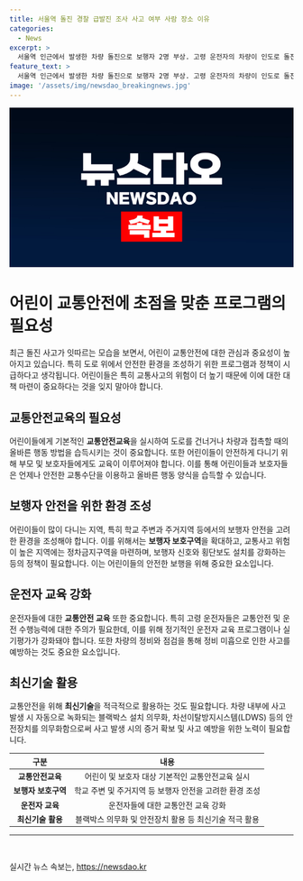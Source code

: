```yaml
---
title: 서울역 돌진 경찰 급발진 조사 사고 여부 사람 장소 이유
categories:
  - News
excerpt: >
  서울역 인근에서 발생한 차량 돌진으로 보행자 2명 부상. 고령 운전자의 차량이 인도로 돌진, 보행자 부상. 사고 당시 현장에 있던 목격자는 차량 충돌음이 났고 운전자는 의식은 있었지만 고통스러워했다고 전했다. 경찰은 급발진 여부를 조사 중이며 운전자는 급발진을 주장 중.
feature_text: >
  서울역 인근에서 발생한 차량 돌진으로 보행자 2명 부상. 고령 운전자의 차량이 인도로 돌진, 보행자 부상. 사고 당시 현장에 있던 목격자는 차량 충돌음이 났고 운전자는 의식은 있었지만 고통스러워했다고 전했다. 경찰은 급발진 여부를 조사 중이며 운전자는 급발진을 주장 중.
image: '/assets/img/newsdao_breakingnews.jpg'
---
```


<p><img src="/assets/img/newsdao_breakingnews.jpg" alt="ontimetimes 속보" /></p>

<h1 data-ke-size="size26">어린이 교통안전에 초점을 맞춘 프로그램의 필요성</h1>

<p data-ke-size="size16">최근 돌진 사고가 잇따르는 모습을 보면서, 어린이 교통안전에 대한 관심과 중요성이 높아지고 있습니다. 특히 도로 위에서 안전한 환경을 조성하기 위한 프로그램과 정책이 시급하다고 생각됩니다. 어린이들은 특히 교통사고의 위험이 더 높기 때문에 이에 대한 대책 마련이 중요하다는 것을 잊지 말아야 합니다.</p>

<h2 data-ke-size="size24">교통안전교육의 필요성</h2>

<p>어린이들에게 기본적인 <b>교통안전교육</b>을 실시하여 도로를 건너거나 차량과 접촉할 때의 올바른 행동 방법을 습득시키는 것이 중요합니다. 또한 어린이들이 안전하게 다니기 위해 부모 및 보호자들에게도 교육이 이루어져야 합니다. 이를 통해 어린이들과 보호자들은 언제나 안전한 교통수단을 이용하고 올바른 행동 양식을 습득할 수 있습니다.</p>

<h2 data-ke-size="size24">보행자 안전을 위한 환경 조성</h2>

<p>어린이들이 많이 다니는 지역, 특히 학교 주변과 주거지역 등에서의 보행자 안전을 고려한 환경을 조성해야 합니다. 이를 위해서는 <b>보행자 보호구역</b>을 확대하고, 교통사고 위험이 높은 지역에는 정차금지구역을 마련하며, 보행자 신호와 횡단보도 설치를 강화하는 등의 정책이 필요합니다. 이는 어린이들의 안전한 보행을 위해 중요한 요소입니다.</p>

<h2 data-ke-size="size24">운전자 교육 강화</h2>

<p>운전자들에 대한 <b>교통안전 교육</b> 또한 중요합니다. 특히 고령 운전자들은 교통안전 및 운전 수행능력에 대한 주의가 필요한데, 이를 위해 정기적인 운전자 교육 프로그램이나 실기평가가 강화돼야 합니다. 또한 차량의 정비와 점검을 통해 정비 미흡으로 인한 사고를 예방하는 것도 중요한 요소입니다.</p>

<h2 data-ke-size="size24">최신기술 활용</h2>

<p>교통안전을 위해 <b>최신기술</b>을 적극적으로 활용하는 것도 필요합니다. 차량 내부에 사고 발생 시 자동으로 녹화되는 블랙박스 설치 의무화, 차선이탈방지시스템(LDWS) 등의 안전장치를 의무화함으로써 사고 발생 시의 증거 확보 및 사고 예방을 위한 노력이 필요합니다.</p>

<table>
    <thead>
        <tr>
            <th style="text-align: center;">구분</th>
            <th style="text-align: center;">내용</th>
        </tr>
    </thead>
    <tbody>
        <tr>
            <td style="text-align: center;"><b>교통안전교육</b></td>
            <td style="text-align: center;">어린이 및 보호자 대상 기본적인 교통안전교육 실시</td>
        </tr>
        <tr>
            <td style="text-align: center;"><b>보행자 보호구역</b></td>
            <td style="text-align: center;">학교 주변 및 주거지역 등 보행자 안전을 고려한 환경 조성</td>
        </tr>
        <tr>
            <td style="text-align: center;"><b>운전자 교육</b></td>
            <td style="text-align: center;">운전자들에 대한 교통안전 교육 강화</td>
        </tr>
        <tr>
            <td style="text-align: center;"><b>최신기술 활용</b></td>
            <td style="text-align: center;">블랙박스 의무화 및 안전장치 활용 등 최신기술 적극 활용</td>
        </tr>
    </tbody>
</table>

<hr>

<p data-ke-size="size16">&nbsp;</p>
실시간 뉴스 속보는, <a href="https://newsdao.kr" rel="dofollow">https://newsdao.kr</a>


